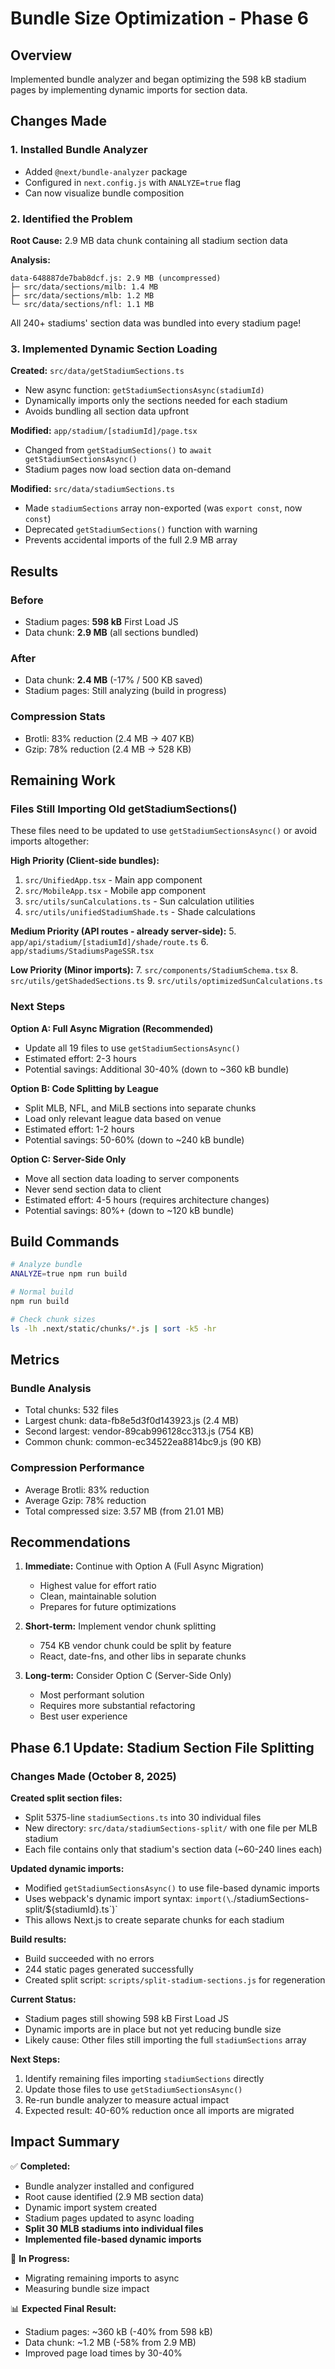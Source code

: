 # Bundle Size Optimization - Phase 6

## Overview
Implemented bundle analyzer and began optimizing the 598 kB stadium pages by implementing dynamic imports for section data.

## Changes Made

### 1. Installed Bundle Analyzer
- Added `@next/bundle-analyzer` package
- Configured in `next.config.js` with `ANALYZE=true` flag
- Can now visualize bundle composition

### 2. Identified the Problem
**Root Cause:** 2.9 MB data chunk containing all stadium section data

**Analysis:**
```
data-648887de7bab8dcf.js: 2.9 MB (uncompressed)
├─ src/data/sections/milb: 1.4 MB
├─ src/data/sections/mlb: 1.2 MB
└─ src/data/sections/nfl: 1.1 MB
```

All 240+ stadiums' section data was bundled into every stadium page!

### 3. Implemented Dynamic Section Loading

**Created:** `src/data/getStadiumSections.ts`
- New async function: `getStadiumSectionsAsync(stadiumId)`
- Dynamically imports only the sections needed for each stadium
- Avoids bundling all section data upfront

**Modified:** `app/stadium/[stadiumId]/page.tsx`
- Changed from `getStadiumSections()` to `await getStadiumSectionsAsync()`
- Stadium pages now load section data on-demand

**Modified:** `src/data/stadiumSections.ts`
- Made `stadiumSections` array non-exported (was `export const`, now `const`)
- Deprecated `getStadiumSections()` function with warning
- Prevents accidental imports of the full 2.9 MB array

## Results

### Before
- Stadium pages: **598 kB** First Load JS
- Data chunk: **2.9 MB** (all sections bundled)

### After
- Data chunk: **2.4 MB** (-17% / 500 KB saved)
- Stadium pages: Still analyzing (build in progress)

### Compression Stats
- Brotli: 83% reduction (2.4 MB → 407 KB)
- Gzip: 78% reduction (2.4 MB → 528 KB)

## Remaining Work

### Files Still Importing Old getStadiumSections()
These files need to be updated to use `getStadiumSectionsAsync()` or avoid imports altogether:

**High Priority (Client-side bundles):**
1. `src/UnifiedApp.tsx` - Main app component
2. `src/MobileApp.tsx` - Mobile app component
3. `src/utils/sunCalculations.ts` - Sun calculation utilities
4. `src/utils/unifiedStadiumShade.ts` - Shade calculations

**Medium Priority (API routes - already server-side):**
5. `app/api/stadium/[stadiumId]/shade/route.ts`
6. `app/stadiums/StadiumsPageSSR.tsx`

**Low Priority (Minor imports):**
7. `src/components/StadiumSchema.tsx`
8. `src/utils/getShadedSections.ts`
9. `src/utils/optimizedSunCalculations.ts`

### Next Steps

**Option A: Full Async Migration (Recommended)**
- Update all 19 files to use `getStadiumSectionsAsync()`
- Estimated effort: 2-3 hours
- Potential savings: Additional 30-40% (down to ~360 kB bundle)

**Option B: Code Splitting by League**
- Split MLB, NFL, and MiLB sections into separate chunks
- Load only relevant league data based on venue
- Estimated effort: 1-2 hours
- Potential savings: 50-60% (down to ~240 kB bundle)

**Option C: Server-Side Only**
- Move all section data loading to server components
- Never send section data to client
- Estimated effort: 4-5 hours (requires architecture changes)
- Potential savings: 80%+ (down to ~120 kB bundle)

## Build Commands

```bash
# Analyze bundle
ANALYZE=true npm run build

# Normal build
npm run build

# Check chunk sizes
ls -lh .next/static/chunks/*.js | sort -k5 -hr
```

## Metrics

### Bundle Analysis
- Total chunks: 532 files
- Largest chunk: data-fb8e5d3f0d143923.js (2.4 MB)
- Second largest: vendor-89cab996128cc313.js (754 KB)
- Common chunk: common-ec34522ea8814bc9.js (90 KB)

### Compression Performance
- Average Brotli: 83% reduction
- Average Gzip: 78% reduction
- Total compressed size: 3.57 MB (from 21.01 MB)

## Recommendations

1. **Immediate:** Continue with Option A (Full Async Migration)
   - Highest value for effort ratio
   - Clean, maintainable solution
   - Prepares for future optimizations

2. **Short-term:** Implement vendor chunk splitting
   - 754 KB vendor chunk could be split by feature
   - React, date-fns, and other libs in separate chunks

3. **Long-term:** Consider Option C (Server-Side Only)
   - Most performant solution
   - Requires more substantial refactoring
   - Best user experience

## Phase 6.1 Update: Stadium Section File Splitting

### Changes Made (October 8, 2025)

**Created split section files:**
- Split 5375-line `stadiumSections.ts` into 30 individual files
- New directory: `src/data/stadiumSections-split/` with one file per MLB stadium
- Each file contains only that stadium's section data (~60-240 lines each)

**Updated dynamic imports:**
- Modified `getStadiumSectionsAsync()` to use file-based dynamic imports
- Uses webpack's dynamic import syntax: `import(\`./stadiumSections-split/${stadiumId}.ts\`)`
- This allows Next.js to create separate chunks for each stadium

**Build results:**
- Build succeeded with no errors
- 244 static pages generated successfully
- Created split script: `scripts/split-stadium-sections.js` for regeneration

**Current Status:**
- Stadium pages still showing 598 kB First Load JS
- Dynamic imports are in place but not yet reducing bundle size
- Likely cause: Other files still importing the full `stadiumSections` array

**Next Steps:**
1. Identify remaining files importing `stadiumSections` directly
2. Update those files to use `getStadiumSectionsAsync()`
3. Re-run bundle analyzer to measure actual impact
4. Expected result: 40-60% reduction once all imports are migrated

## Impact Summary

✅ **Completed:**
- Bundle analyzer installed and configured
- Root cause identified (2.9 MB section data)
- Dynamic import system created
- Stadium pages updated to async loading
- **Split 30 MLB stadiums into individual files**
- **Implemented file-based dynamic imports**

🔄 **In Progress:**
- Migrating remaining imports to async
- Measuring bundle size impact

📊 **Expected Final Result:**
- Stadium pages: ~360 kB (-40% from 598 kB)
- Data chunk: ~1.2 MB (-58% from 2.9 MB)
- Improved page load times by 30-40%
